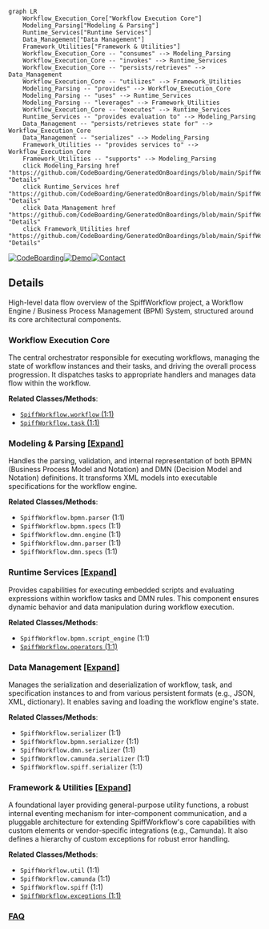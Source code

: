 ```mermaid
graph LR
    Workflow_Execution_Core["Workflow Execution Core"]
    Modeling_Parsing["Modeling & Parsing"]
    Runtime_Services["Runtime Services"]
    Data_Management["Data Management"]
    Framework_Utilities["Framework & Utilities"]
    Workflow_Execution_Core -- "consumes" --> Modeling_Parsing
    Workflow_Execution_Core -- "invokes" --> Runtime_Services
    Workflow_Execution_Core -- "persists/retrieves" --> Data_Management
    Workflow_Execution_Core -- "utilizes" --> Framework_Utilities
    Modeling_Parsing -- "provides" --> Workflow_Execution_Core
    Modeling_Parsing -- "uses" --> Runtime_Services
    Modeling_Parsing -- "leverages" --> Framework_Utilities
    Workflow_Execution_Core -- "executes" --> Runtime_Services
    Runtime_Services -- "provides evaluation to" --> Modeling_Parsing
    Data_Management -- "persists/retrieves state for" --> Workflow_Execution_Core
    Data_Management -- "serializes" --> Modeling_Parsing
    Framework_Utilities -- "provides services to" --> Workflow_Execution_Core
    Framework_Utilities -- "supports" --> Modeling_Parsing
    click Modeling_Parsing href "https://github.com/CodeBoarding/GeneratedOnBoardings/blob/main/SpiffWorkflow/Modeling_Parsing.md" "Details"
    click Runtime_Services href "https://github.com/CodeBoarding/GeneratedOnBoardings/blob/main/SpiffWorkflow/Runtime_Services.md" "Details"
    click Data_Management href "https://github.com/CodeBoarding/GeneratedOnBoardings/blob/main/SpiffWorkflow/Data_Management.md" "Details"
    click Framework_Utilities href "https://github.com/CodeBoarding/GeneratedOnBoardings/blob/main/SpiffWorkflow/Framework_Utilities.md" "Details"
```

[![CodeBoarding](https://img.shields.io/badge/Generated%20by-CodeBoarding-9cf?style=flat-square)](https://github.com/CodeBoarding/GeneratedOnBoardings)[![Demo](https://img.shields.io/badge/Try%20our-Demo-blue?style=flat-square)](https://www.codeboarding.org/demo)[![Contact](https://img.shields.io/badge/Contact%20us%20-%20contact@codeboarding.org-lightgrey?style=flat-square)](mailto:contact@codeboarding.org)

## Details

High-level data flow overview of the SpiffWorkflow project, a Workflow Engine / Business Process Management (BPM) System, structured around its core architectural components.

### Workflow Execution Core
The central orchestrator responsible for executing workflows, managing the state of workflow instances and their tasks, and driving the overall process progression. It dispatches tasks to appropriate handlers and manages data flow within the workflow.


**Related Classes/Methods**:

- <a href="https://github.com/recursionpharma/SpiffWorkflow/blob/main/SpiffWorkflow/workflow.py#L1-L1" target="_blank" rel="noopener noreferrer">`SpiffWorkflow.workflow` (1:1)</a>
- <a href="https://github.com/recursionpharma/SpiffWorkflow/blob/main/SpiffWorkflow/task.py#L1-L1" target="_blank" rel="noopener noreferrer">`SpiffWorkflow.task` (1:1)</a>


### Modeling & Parsing [[Expand]](./Modeling_Parsing.md)
Handles the parsing, validation, and internal representation of both BPMN (Business Process Model and Notation) and DMN (Decision Model and Notation) definitions. It transforms XML models into executable specifications for the workflow engine.


**Related Classes/Methods**:

- `SpiffWorkflow.bpmn.parser` (1:1)
- `SpiffWorkflow.bpmn.specs` (1:1)
- `SpiffWorkflow.dmn.engine` (1:1)
- `SpiffWorkflow.dmn.parser` (1:1)
- `SpiffWorkflow.dmn.specs` (1:1)


### Runtime Services [[Expand]](./Runtime_Services.md)
Provides capabilities for executing embedded scripts and evaluating expressions within workflow tasks and DMN rules. This component ensures dynamic behavior and data manipulation during workflow execution.


**Related Classes/Methods**:

- `SpiffWorkflow.bpmn.script_engine` (1:1)
- <a href="https://github.com/recursionpharma/SpiffWorkflow/blob/main/SpiffWorkflow/operators.py#L1-L1" target="_blank" rel="noopener noreferrer">`SpiffWorkflow.operators` (1:1)</a>


### Data Management [[Expand]](./Data_Management.md)
Manages the serialization and deserialization of workflow, task, and specification instances to and from various persistent formats (e.g., JSON, XML, dictionary). It enables saving and loading the workflow engine's state.


**Related Classes/Methods**:

- `SpiffWorkflow.serializer` (1:1)
- `SpiffWorkflow.bpmn.serializer` (1:1)
- `SpiffWorkflow.dmn.serializer` (1:1)
- `SpiffWorkflow.camunda.serializer` (1:1)
- `SpiffWorkflow.spiff.serializer` (1:1)


### Framework & Utilities [[Expand]](./Framework_Utilities.md)
A foundational layer providing general-purpose utility functions, a robust internal eventing mechanism for inter-component communication, and a pluggable architecture for extending SpiffWorkflow's core capabilities with custom elements or vendor-specific integrations (e.g., Camunda). It also defines a hierarchy of custom exceptions for robust error handling.


**Related Classes/Methods**:

- `SpiffWorkflow.util` (1:1)
- `SpiffWorkflow.camunda` (1:1)
- `SpiffWorkflow.spiff` (1:1)
- <a href="https://github.com/recursionpharma/SpiffWorkflow/blob/main/SpiffWorkflow/exceptions.py#L1-L1" target="_blank" rel="noopener noreferrer">`SpiffWorkflow.exceptions` (1:1)</a>




### [FAQ](https://github.com/CodeBoarding/GeneratedOnBoardings/tree/main?tab=readme-ov-file#faq)